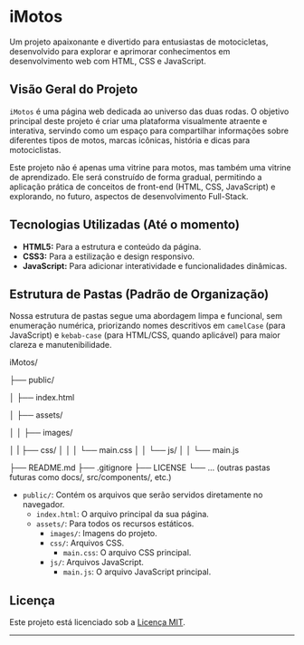 # iMotos

Um projeto apaixonante e divertido para entusiastas de motocicletas, desenvolvido para explorar e aprimorar conhecimentos em desenvolvimento web com HTML, CSS e JavaScript.

## Visão Geral do Projeto

`iMotos` é uma página web dedicada ao universo das duas rodas. O objetivo principal deste projeto é criar uma plataforma visualmente atraente e interativa, servindo como um espaço para compartilhar informações sobre diferentes tipos de motos, marcas icônicas, história e dicas para motociclistas.

Este projeto não é apenas uma vitrine para motos, mas também uma vitrine de aprendizado. Ele será construído de forma gradual, permitindo a aplicação prática de conceitos de front-end (HTML, CSS, JavaScript) e explorando, no futuro, aspectos de desenvolvimento Full-Stack.

## Tecnologias Utilizadas (Até o momento)

* **HTML5:** Para a estrutura e conteúdo da página.
* **CSS3:** Para a estilização e design responsivo.
* **JavaScript:** Para adicionar interatividade e funcionalidades dinâmicas.

## Estrutura de Pastas (Padrão de Organização)

Nossa estrutura de pastas segue uma abordagem limpa e funcional, sem enumeração numérica, priorizando nomes descritivos em `camelCase` (para JavaScript) e `kebab-case` (para HTML/CSS, quando aplicável) para maior clareza e manutenibilidade.


iMotos/

├── public/

│   ├── index.html

│   ├── assets/

│   │   ├── images/

│   |   ├── css/
│   │   │   └── main.css
│   │   └── js/
│   │       └── main.js

├── README.md
├── .gitignore
├── LICENSE
└── ... (outras pastas futuras como docs/, src/components/, etc.)

* `public/`: Contém os arquivos que serão servidos diretamente no navegador.
    * `index.html`: O arquivo principal da sua página.
    * `assets/`: Para todos os recursos estáticos.
        * `images/`: Imagens do projeto.
        * `css/`: Arquivos CSS.
            * `main.css`: O arquivo CSS principal.
        * `js/`: Arquivos JavaScript.
            * `main.js`: O arquivo JavaScript principal.

## Licença

Este projeto está licenciado sob a [Licença MIT](LICENSE).

---
